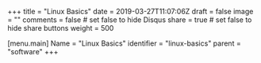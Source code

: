 +++
title = "Linux Basics"
date = 2019-03-27T11:07:06Z
draft = false
image = ""
comments = false # set false to hide Disqus
share = true	# set false to hide share buttons
weight = 500

[menu.main] 
    Name = "Linux Basics" 
    identifier = "linux-basics"
    parent = "software"
+++